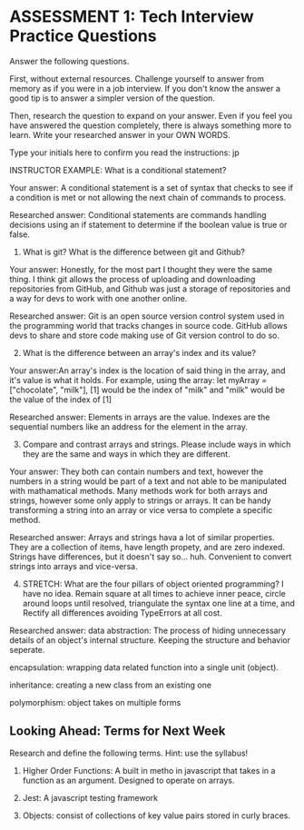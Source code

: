 # ASSESSMENT 1: Tech Interview Practice Questions

Answer the following questions.

First, without external resources. Challenge yourself to answer from memory as if you were in a job interview. If you don't know the answer a good tip is to answer a simpler version of the question.

Then, research the question to expand on your answer. Even if you feel you have answered the question completely, there is always something more to learn. Write your researched answer in your OWN WORDS.

Type your initials here to confirm you read the instructions: jp

INSTRUCTOR EXAMPLE: What is a conditional statement?

Your answer: A conditional statement is a set of syntax that checks to see if a condition is met or not allowing the next chain of commands to process.

Researched answer: Conditional statements are commands handling decisions using an if statement to determine if the boolean value is true or false.

1. What is git? What is the difference between git and Github?

Your answer: Honestly, for the most part I thought they were the same thing. I think git allows the process of uploading and downloading repositories from GitHub, and Github was just a storage of repositories and a way for devs to work with one another online.

Researched answer:
Git is an open source version control system used in the programming world that tracks changes in source code. 
GitHub allows devs to share and store code making use of Git version control to do so.


2. What is the difference between an array's index and its value?

Your answer:An array's index is the location of said thing in the array, and it's value is what it holds. For example, using the array: let myArray = ["chocolate", "milk"], [1] would be the index of "milk" and "milk" would be the value of the index of [1]

Researched answer: Elements in arrays are the value. Indexes are the sequential numbers like an address for the element in the array.

3. Compare and contrast arrays and strings. Please include ways in which they are the same and ways in which they are different.

Your answer: They both can contain numbers and text, however the numbers in a string would be part of a text and not able to be manipulated with mathamatical methods. Many methods work for both arrays and strings, however some only apply to strings or arrays. It can be handy transforming a string into an array or vice versa to complete a specific method.

Researched answer: Arrays and strings hava a lot of similar properties. They are a collection of items, have length propety, and are zero indexed. Strings have differences, but it doesn't say so... huh.  Convenient to convert strings into arrays and vice-versa.

4. STRETCH: What are the four pillars of object oriented programming?
I have no idea. Remain square at all times to achieve inner peace, circle around loops until resolved, triangulate the syntax one line at a time, and Rectify all differences avoiding TypeErrors at all cost.



Researched answer:
data abstraction: The process of hiding unnecessary details of an object's internal structure. Keeping the structure and behavior seperate.

encapsulation: wrapping data related function into a single unit (object). 

inheritance: creating a new class from an existing one

polymorphism: object takes on multiple forms

## Looking Ahead: Terms for Next Week

Research and define the following terms. Hint: use the syllabus!

1. Higher Order Functions: A built in metho in javascript that takes in a function as an argument. Designed to operate on arrays.

2. Jest: A javascript testing framework

3. Objects: consist of collections of key value pairs stored in curly braces. 
